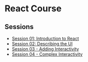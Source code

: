 # React Course

## Sessions

- [Session 01: Introduction to React](./sessions/session-01-introduction/readme.md)
- [Session 02: Describing the UI](./sessions/session-02-describing-the-ui/readme.md)
- [Session 03 - Adding Interactivity](./sessions/session-03-adding-interactivity/readme.md)
- [Session 04 - Complex Interactivity](./sessions/session-04-complex-interactivity/readme.md)
